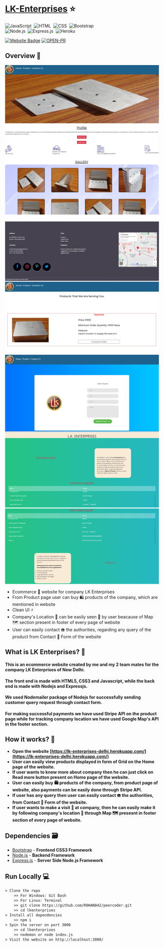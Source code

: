 # [LK-Enterprises](https://lk-enterprises-delhi.herokuapp.com/) ⭐

![JavaScript](https://img.shields.io/badge/Powered%20By-JavaScript-F7DF1E?style=for-the-badge&logo=&logoColor)&nbsp;
![HTML](https://img.shields.io/badge/HTML5-E34F26?style=for-the-badge&logo=&logoColor=white)&nbsp;
![CSS](https://img.shields.io/badge/CSS-239120?&style=for-the-badge&logo=&logoColor=white)&nbsp;
![Bootstrap](https://img.shields.io/badge/Bootstrap-563D7C?style=for-the-badge&logo=&logoColor=white)&nbsp;<br/>
![Node.js](https://img.shields.io/badge/Node.js-43853D?style=for-the-badge&logo=node.js&logoColor=white)&nbsp;
![Express.js](https://img.shields.io/badge/Express.js-404D59?style=for-the-badge)&nbsp;
![Heroku](https://img.shields.io/badge/Heroku-430098?style=for-the-badge&logo=heroku&logoColor=white)&nbsp;


[![Website Badge](https://img.shields.io/badge/Visit-Now-green?style=for-the-badge&logo=vercel)](https://lk-enterprises-delhi.herokuapp.com/)
[![OPEN-PR](https://img.shields.io/badge/Open%20For-PR-orange?style=for-the-badge&logo=github)](https://github.com/ROHAN842/lkenterprises)

## Overview 👀
<img src="images/LKindex.jpg">
<img src="images/LKindex1.jpg">
<img src="images/LKindex2.jpg">
<img src="images/LKproduct.jpg">
<img src="images/LKcontact.jpg">
<img src="images/LKread.jpg">
<img src="images/LKread1.jpg">

- Ecommerce 🛒 website for company LK Enterprises 
- From Product page user can buy 🛍️ products of the company, which are mentioned in website
- Clean UI ⚡
- Company's Location 📍 can be easily seen 👀 by user beacause of Map 🗺️ section present in footer of every page of website
- User can easily contact ☎️ the authorities, regarding any query of the product from Contact 📝 Form of the website

## What is LK Enterprises? 🤔

#### This is an ecommerce website created by me and my 2 team mates for the company LK Enterprises of New Delhi. 
#### The front end is made with HTML5, CSS3 and Javascript, while the back end is made with Nodejs and Expressjs.
#### We used Nodemailer package of Nodejs for successfully sending customer query request through contact form.
#### For making successful payments we have used Stripe API on the product page while for tracking company location we have used Google Map's API in the footer section.



## How it works? 🤔
- **Open the website [https://lk-enterprises-delhi.herokuapp.com/](https://lk-enterprises-delhi.herokuapp.com/)**
- **User can easily view products displayed in form of Grid on the Home page of the website.**
- **If user wants to know more about company then he can just click on Read more button present on Home page of the website.**
- **User can easily buy 🛍️ products of the company, from product page of website, also payments can be easily done through Stripe API.**
- **If user has any query then user can easily contact ☎️ the authorities, from Contact 📝 Form of the website.**
- **If user wants to make a visit 🌇 at company, then he can easily make it by following company's location 📍 through Map 🗺️ presesnt in footer section of every page of website.**


## Dependencies 🗃

- [Bootstrap](https://getbootstrap.com/) - **Frontend CSS3 Framework**
- [Node.js](https://nodejs.org/en/) - **Backend Framework**
- [Express.js](https://expressjs.com/) - **Server Side Node.js Framework**

## Run Locally 💻

```
> Clone the repo
    >> For Windows: Git Bash
    >> For Linux: Terminal
    >> git clone https://github.com/ROHAN842/peercoder.git
    >> cd lkenterprises
> Install all dependencies
    >> npm i
> Spin the server on port 3000
    >> cd lkenterprises
    >> nodemon or node index.js
> Visit the website on http://localhost:3000/
    
```
